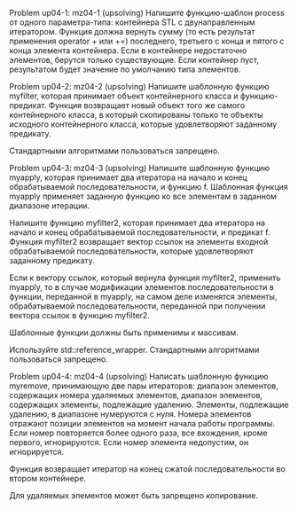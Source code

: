 Problem up04-1: mz04-1 (upsolving)
Напишите функцию-шаблон prоcess от одного параметра-типа: контейнера STL с двунаправленным итератором. Функция должна вернуть сумму (то есть результат применения operator + или +=) последнего, третьего с конца и пятого с конца элемента контейнера. Если в контейнере недостаточно элементов, берутся только существующие. Если контейнер пуст, результатом будет значение по умолчанию типа элементов.


Problem up04-2: mz04-2 (upsolving)
Напишите шаблонную функцию myfilter, которая принимает объект контейнерного класса и функцию-предикат. Функция возвращает новый объект того же самого контейнерного класса, в который скопированы только те объекты исходного контейнерного класса, которые удовлетворяют заданному предикату.

Стандартными алгоритмами пользоваться запрещено.


Problem up04-3: mz04-3 (upsolving)
Напишите шаблонную функцию myapply, которая принимает два итератора на начало и конец обрабатываемой последовательности, и функцию f. Шаблонная функция myapply применяет заданную функцию ко все элементам в заданном диапазоне итерации.

Напишите функцию myfilter2, которая принимает два итератора на начало и конец обрабатываемой последовательности, и предикат f. Функция myfilter2 возвращает вектор ссылок на элементы входной обрабатываемой последовательности, которые удовлетворяют заданному предикату.

Если к вектору ссылок, который вернула функция myfilter2, применить myapply, то в случае модификации элементов последовательности в функции, переданной в myapply, на самом деле изменятся элементы, обрабатываемой последовательности, переданной при получении вектора ссылок в функцию myfilter2.

Шаблонные функции должны быть применимы к массивам.

Используйте std::reference_wrapper. Стандартными алгоритмами пользоваться запрещено.


Problem up04-4: mz04-4 (upsolving)
Написать шаблонную функцию myremove, принимающую две пары итераторов: диапазон элементов, содержащих номера удаляемых элементов, диапазон элементов, содержащих элементы, подлежащие удалению. Элементы, подлежащие удалению, в диапазоне нумеруются с нуля. Номера элементов отражают позиции элементов на момент начала работы программы. Если номер повторяется более одного раза, все вхождения, кроме первого, игнорируются. Если номер элемента недопустим, он игнорируется.

Функция возвращает итератор на конец сжатой последовательности во втором контейнере.

Для удаляемых элементов может быть запрещено копирование.


